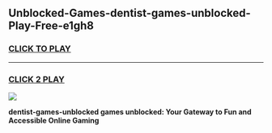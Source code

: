 
## Unblocked-Games-dentist-games-unblocked-Play-Free-e1gh8
<h3>
<a href="https://premium76.site?title=dentist-games-unblocked&ref=18A1">CLICK TO PLAY</a></h3>
<hr>

<h3>
<a href="https://premium76.site?title=dentist-games-unblocked&ref=18A1">CLICK 2 PLAY</a>
  
</h3>

<a href="https://premium76.site?title=dentist-games-unblocked&ref=18A1"><img src="https://clearcache.store/games.png"></a>


**dentist-games-unblocked games unblocked: Your Gateway to Fun and Accessible Online Gaming**
